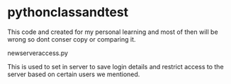 # pythonclassandtest

This code and created for my personal learning and most of then will be wrong so dont conser copy or comparing it.

newserveraccess.py

This is used to set in server to save login details and restrict access to the server based on certain users we mentioned.
